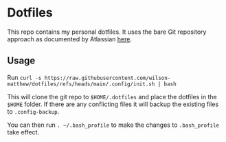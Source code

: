 # Dotfiles

This repo contains my personal dotfiles. It uses the bare Git repository approach as documented by Atlassian [here](https://www.atlassian.com/git/tutorials/dotfiles).

## Usage

Run `curl -s https://raw.githubusercontent.com/wilson-matthew/dotfiles/refs/heads/main/.config/init.sh | bash`

This will clone the git repo to `$HOME/.dotfiles` and place the dotfiles in the `$HOME` folder. If there are any conflicting files it will backup the existing files to `.config-backup`.

You can then run `. ~/.bash_profile` to make the changes to `.bash_profile` take effect.
